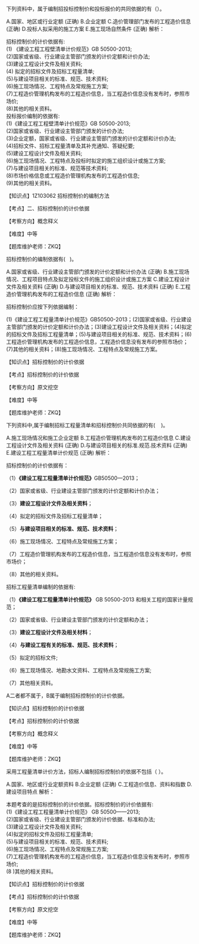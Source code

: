 <p>下列资料中，属于编制招投标控制价和投标报价的共同依据的有（）。</p>
A.国家、地区或行业定额  (正确)
B.企业定额
C.造价管理部门发布的工程造价信息  (正确)
D.投标人拟采用的施工方案
E.施工现场自然条件  (正确)
解析：<p>招标控制价的计价依据有:<br/>(1) 《建设工程工程壁清单计价规范》GB 50500-2013;<br/>(2)国家或省级、行业建设主管部门颁发的计价定额和计价办法;<br/>(3)建设工程设计文件及相关资料;<br/>(4) 拟定的招标文件及招标工程量清单;<br/>(5)与建设项目相关的标准、规范、技术资料;<br/>(6)施工现场情况、工程特点及常规施工方案;<br/>(7)工程造价管理机构发布的工程造价信息，当工程造价信息没有发布时，参照市场价;<br/>(8)其他的相关资料。<br/>投标报价编制的依据有:<br/>(1)《建设工程工程壁清单计价规范》GB 50500-2013;<br/>(2)国家或省级、行业建设主管部门颁发的计价办法;<br/>(3)企业定额，国家或省级、行业建设主管部门颁发的计价定额和计价办法;<br/>(4)招标文件、招标工程量清单及其补充通知、答疑纪要;<br/>(5)建设工程设计文件及相关资料;<br/>(6)施工现场情况、工程特点及投标时拟定的施工组织设计或施工方案;<br/>(7)与建设项目相关的标准、规范等技术资料;<br/>(8)市场价格信息或工程造价管理机构发布的工程造价信息;<br/>(9)其他的相关资料。<br/></p><p>【知识点】1Z103062 招标控制价的编制方法</p><p>【考点】二、招标控制价的计价依据</p><p>【考察方向】概念释义</p><p>【难度】中等</p><p>【题库维护老师：ZKQ】<br/></p>
<p>招标控制价的编制依据有( &nbsp; )。</p>
A.国家或省级、行业建设主管部门颁发的计价定额和计价办法  (正确)
B.施工现场情况、工程项目特点及拟定投标文件的施工组织设计或施工方案
C.建设工程设计文件及相关资料  (正确)
D.与建设项目相关的标准、规范、技术资料  (正确)
E.工程造价管理机构发布的工程造价信息  (正确)
解析：<p>招标控制价应按下列依据编制：</p><p>(1)《建设工程工程量清单计价规范》GB50500-2013；(2)国家或省级、行业建设主管部门颁发的计价定额和计价办法；(3)建设工程设计文件及相关资料；(4)拟定的招标文件及招标工程量清单；(5)与建设项目相关的标准、规范、技术资料；(6)工程造价管理机构发布的工程造价信息，工程造价信息没有发布的参照市场价；(7)其他的相关资料；(8)施工现场情况、工程特点及常规施工方案。</p><p>【知识点】招标控制价的计价依据</p><p>【考点】招标控制价的计价依据</p><p>【考察方向】原文挖空</p><p>【难度】中等</p><p>【题库维护老师：ZKQ】</p>
<p>下列资料中,属于编制招标工程量清单和招标控制价共同依据的有( &nbsp; &nbsp;)。</p>
A.施工现场情况和施工企业定额
B.工程造价管理机构发布的工程造价信息
C.建设工程设计文件及相关资料  (正确)
D.与建设项目相关的标准.规范.技术资料  (正确)
E.建设工程工程量清单计价规范  (正确)
解析：<p>招标控制价的计价依据有：</p><p>（1）<strong>《建设工程工程量清单计价规范</strong><strong>》</strong>GB50500—2013；</p><p>（2）国家或省级、行业建设主管部门颁发的计价定额和计价办法；</p><p>（3）<strong>建设工程设计文件及相关资料</strong>；</p><p>（4）拟定的招标文件及招标工程量清单；</p><p>（5）<strong>与建设项目相关的标准、规范、技术资料</strong>；</p><p>（6）施工现场情况、工程特点及常规施工方案；</p><p>（7）工程造价管理机构发布的工程造价信息，当工程造价信息没有发布时，参照市场价；</p><p>（8）其他的相关资料。<br/></p><p>招标工程量清单编制的依据有:</p><p>（1）<strong>《建设工程工程量清单计价规范》</strong> GB 50500-2013 和相关工程的国家计量规范；</p><p>（2）国家或省级、行业建设主管部门颁发的计价定额和办法；</p><p>（3）<strong>建设工程设计文件及相关材料</strong>；</p><p>（4）<strong>与建设工程有关的标准、规范、技术资料</strong>；</p><p>（5）拟定的招标文件;</p><p>（6）施工现场情况、地勘水文资料、工程特点及常规施工方案;</p><p>（7）其他相关资料。</p><p>A二者都不属于，B属于编制招标控制价的计价依据。</p><p>【知识点】招标控制价的计价依据</p><p>【考点】招标控制价的计价依据</p><p>【考察方向】概念释义</p><p>【难度】中等</p><p>【题库维护老师：ZKQ】</p>
<p>采用工程量清单计价方法，招标人编制招标控制价的依据不包括（ ）。</p>
A.国家、地区或行业定额资料
B.企业定额  (正确)
C.工程造价信息、资料和指数
D.建设项目特点
解析：<p>本题考查的是招标控制价的计价依据。招标控制价的计价依据有:<br/>(1)《建设工程工程量清单计价规范》 GB 50500——2013; <br/>(2)国家或省级、行业建设主管部门颁发的计价依据、标准和办法;<br/>(3)建设工程设计文件及相关资料;<br/>(4)拟定的招标文件及招标工程量清单;<br/>(5)与建设项目相关的标准、规范、技术资料;<br/>(6)施工现场情况、工程特点及常规施工方案;<br/>(7)工程造价管理机构发布的工程造价信息，当工程造价信息没有发布时，参照市场价;<br/>(8 )其他的相关资料。</p><p>【知识点】招标控制价的计价依据</p><p>【考点】招标控制价的计价依据</p><p>【考察方向】原文挖空</p><p>【难度】中等</p><p>【题库维护老师：ZKQ】</p>
